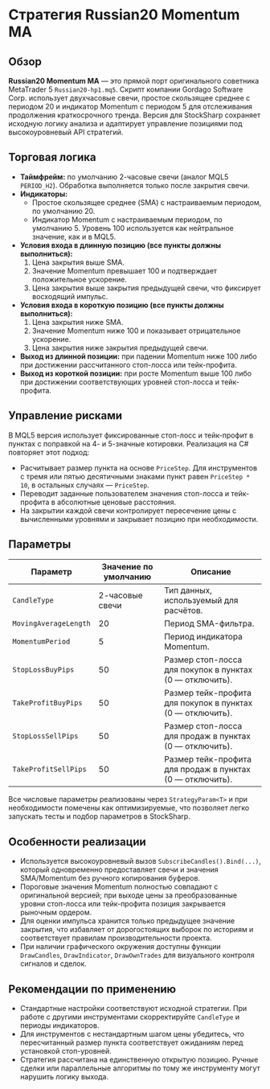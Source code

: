 # Стратегия Russian20 Momentum MA

## Обзор
**Russian20 Momentum MA** — это прямой порт оригинального советника MetaTrader 5 `Russian20-hp1.mq5`. Скрипт компании Gordago Software Corp. использует двухчасовые свечи, простое скользящее среднее с периодом 20 и индикатор Momentum с периодом 5 для отслеживания продолжения краткосрочного тренда. Версия для StockSharp сохраняет исходную логику анализа и адаптирует управление позициями под высокоуровневый API стратегий.

## Торговая логика
- **Таймфрейм:** по умолчанию 2-часовые свечи (аналог MQL5 `PERIOD_H2`). Обработка выполняется только после закрытия свечи.
- **Индикаторы:**
  - Простое скользящее среднее (SMA) с настраиваемым периодом, по умолчанию 20.
  - Индикатор Momentum с настраиваемым периодом, по умолчанию 5. Уровень 100 используется как нейтральное значение, как и в MQL5.
- **Условия входа в длинную позицию (все пункты должны выполниться):**
  1. Цена закрытия выше SMA.
  2. Значение Momentum превышает 100 и подтверждает положительное ускорение.
  3. Цена закрытия выше закрытия предыдущей свечи, что фиксирует восходящий импульс.
- **Условия входа в короткую позицию (все пункты должны выполниться):**
  1. Цена закрытия ниже SMA.
  2. Значение Momentum ниже 100 и показывает отрицательное ускорение.
  3. Цена закрытия ниже закрытия предыдущей свечи.
- **Выход из длинной позиции:** при падении Momentum ниже 100 либо при достижении рассчитанного стоп-лосса или тейк-профита.
- **Выход из короткой позиции:** при росте Momentum выше 100 либо при достижении соответствующих уровней стоп-лосса и тейк-профита.

## Управление рисками
В MQL5 версия использует фиксированные стоп-лосс и тейк-профит в пунктах с поправкой на 4- и 5-значные котировки. Реализация на C# повторяет этот подход:
- Расчитывает размер пункта на основе `PriceStep`. Для инструментов с тремя или пятью десятичными знаками пункт равен `PriceStep * 10`, в остальных случаях — `PriceStep`.
- Переводит заданные пользователем значения стоп-лосса и тейк-профита в абсолютные ценовые расстояния.
- На закрытии каждой свечи контролирует пересечение цены с вычисленными уровнями и закрывает позицию при необходимости.

## Параметры
| Параметр | Значение по умолчанию | Описание |
|----------|-----------------------|----------|
| `CandleType` | 2-часовые свечи | Тип данных, используемый для расчётов. |
| `MovingAverageLength` | 20 | Период SMA-фильтра. |
| `MomentumPeriod` | 5 | Период индикатора Momentum. |
| `StopLossBuyPips` | 50 | Размер стоп-лосса для покупок в пунктах (0 — отключить). |
| `TakeProfitBuyPips` | 50 | Размер тейк-профита для покупок в пунктах (0 — отключить). |
| `StopLossSellPips` | 50 | Размер стоп-лосса для продаж в пунктах (0 — отключить). |
| `TakeProfitSellPips` | 50 | Размер тейк-профита для продаж в пунктах (0 — отключить). |

Все числовые параметры реализованы через `StrategyParam<T>` и при необходимости помечены как оптимизируемые, что позволяет легко запускать тесты и подбор параметров в StockSharp.

## Особенности реализации
- Используется высокоуровневый вызов `SubscribeCandles().Bind(...)`, который одновременно предоставляет свечи и значения SMA/Momentum без ручного копирования буферов.
- Пороговые значения Momentum полностью совпадают с оригинальной версией; при выходе цены за преобразованные уровни стоп-лосса или тейк-профита позиция закрывается рыночным ордером.
- Для оценки импульса хранится только предыдущее значение закрытия, что избавляет от дорогостоящих выборок по историям и соответствует правилам производительности проекта.
- При наличии графического окружения доступны функции `DrawCandles`, `DrawIndicator`, `DrawOwnTrades` для визуального контроля сигналов и сделок.

## Рекомендации по применению
- Стандартные настройки соответствуют исходной стратегии. При работе с другими инструментами скорректируйте `CandleType` и периоды индикаторов.
- Для инструментов с нестандартным шагом цены убедитесь, что пересчитанный размер пункта соответствует ожиданиям перед установкой стоп-уровней.
- Стратегия рассчитана на единственную открытую позицию. Ручные сделки или параллельные алгоритмы по тому же инструменту могут нарушить логику выхода.

